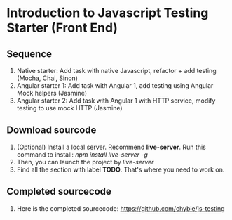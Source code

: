 # Introduction to Javascript Testing Starter (Front End)

## Sequence
1. Native starter: Add task with native Javascript, refactor + add testing (Mocha, Chai, Sinon)
2. Angular starter 1: Add task with Angular 1, add testing using Angular Mock helpers (Jasmine)
3. Angular starter 2: Add task with Angular 1 with HTTP service, modify testing to use mock HTTP (Jasmine)

## Download sourcode
1. (Optional) Install a local server. Recommend **live-server**. Run this command to install: *npm install live-server -g*
2. Then, you can launch the project by  *live-server*
3. Find all the section with label **TODO**. That's where you need to work on.

## Completed sourcecode
1. Here is the completed sourcecode: https://github.com/chybie/js-testing